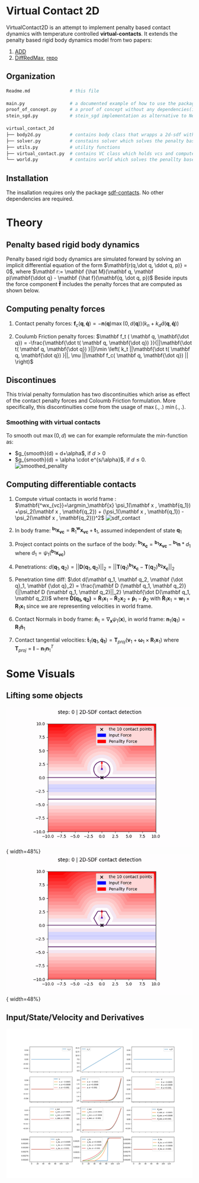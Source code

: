 # Virtual Contact 2D
VirtualContact2D is an attempt to implement penalty based contact dynamics with temperature controlled **virtual-contacts**.
It extends the penalty based rigid body dynamics model from two papers:
1. [ADD](https://dl.acm.org/doi/10.1145/3414685.3417766)
2. [DiffRedMax](http://www.roboticsproceedings.org/rss17/p008.pdf), [repo](https://github.com/eanswer/DiffHand)

## Organization
```bash
Readme.md               # this file

main.py                 # a documented example of how to use the package
proof_of_concept.py     # a proof of concept without any dependencies(initial script form where the package was developed)
stein_sgd.py            # stein_sgd implementation as alternative to Newton solver (supposed to deal with virtual contact collapse )

virtual_contact_2d
├── body2d.py           # contains body class that wrapps a 2d-sdf with a rotation/translatins
├── solver.py           # constains solver which solves the penalty based contact problem
├── utils.py            # utility functions
├── virtual_contact.py  # contains VC class which holds vcs and computes penalty forces
└── world.py            # contains world which solves the penallty based contact problem
```

## Installation
The insallation requires only the package [sdf-contacts](https://gitlab.localnet/embodied-vision/mikel-zhobro/planning-with-differentiable-physics/sdf_contacts). No other dependencies are required.

# Theory

## Penalty based rigid body dynamics
Penalty based rigid body dynamics are simulated forward by solving an implicit differential equation of the form $\mathbf{r(q,\dot q, \ddot q, p)} = 0$, where
$\mathbf r:= \mathbf {\hat M}(\mathbf q, \mathbf p)\mathbf{\ddot q} - \mathbf {\hat f}(\mathbf{q, \dot q, p})$
Beside inputs the force component $\mathbf {\hat f}$ includes the penalty forces that are computed as shown below.

## Computing penalty forces
1. Contact penalty forces:  $\mathbf f_c ( \mathbf q, \mathbf{\dot q}) = -\mathbf n(\mathbf q) \max \left(0, d(\mathbf q)\right) \left(k_n + k_d \dot d(\mathbf q, \mathbf{\dot q})\right)$

2. Coulumb Friction penalty forces: $\mathbf f_t ( \mathbf q, \mathbf{\dot q}) = -\frac{\mathbf{\dot t( \mathbf q, \mathbf{\dot q}) }}{||\mathbf{\dot t( \mathbf q, \mathbf{\dot q}) }||}\min \left( k_t ||\mathbf{\dot t( \mathbf q, \mathbf{\dot q}) }||, \mu ||\mathbf f_c( \mathbf q, \mathbf{\dot q}) || \right)$

## Discontinues
This trivial penalty formulation has two discontinuities which arise as effect of the contact penalty forces and Coloumb Friction formulation. More specifically, this discontinuities come from the usage of $\max(.,.)$ $\min(.,.)$.

### Smoothing with virtual contacts
To smooth out $\max(0,d)$ we can for example reformulate the min-function as: 
- $g_\{smooth}(d) = d+\alpha$, if $d>0$
- $g_\{smooth}(d) = \alpha \cdot e^{s/\alpha}$, if $d\leq 0$.
![smoothed_penallty](https://github.com/jotix16/virtual_contact_2d/assets/25222253/57c42468-f43b-4706-afc7-472bad6ec09b)

## Computing differentiable contacts
1. Compute virtual contacts in world frame :  $\mathbf{^wx_{vc}}=\argmin_\mathbf{x} \psi_1(\mathbf x , \mathbf{q_1}) +\psi_2(\mathbf x , \mathbf{q_2}) + (\psi_1(\mathbf x , \mathbf{q_1}) - \psi_2(\mathbf x , \mathbf{q_2}))^2$
![sdf_contact](https://github.com/jotix16/virtual_contact_2d/assets/25222253/cba06772-ff88-4993-a999-24f425cf6b05)

   
3. In body frame: $\mathbf{^{b_1}x_{vc}} = \mathbf R_1\mathbf{^wx_{vc}} + \mathbf t_1$, assumed independent of state $\mathbf q_1$
4. Project contact points on the surface of the body:  $\mathbf{^{b_1}x_c} = \mathbf{^{b_1}x_{vc}} - \mathbf{^{b_1}n}*d_1$ where  $d_1 = \psi_1(\mathbf{^{b_1}x_{vc}})$

5.  Penetrations: $d(\mathbf q_1, \mathbf q_2) = ||\mathbf D (\mathbf q_1, \mathbf q_2)||_2 =||\mathbf T(\mathbf q_1)\mathbf{^{b_1}x_c} - \mathbf T(\mathbf q_2)\mathbf{^{b_2}x_c} ||_2$

6. Penetration time diff:  $\dot d(\mathbf q_1, \mathbf q_2, \mathbf {\dot q}_1,  \mathbf {\dot q}_2) =  \frac{\mathbf D (\mathbf q_1, \mathbf q_2)}{||\mathbf D (\mathbf q_1, \mathbf q_2)||_2}    \mathbf{\dot D(\mathbf q_1, \mathbf q_2)}$
where $\mathbf{\dot D(\mathbf q_1, \mathbf q_2)} = \mathbf {\dot R}_1 \mathbf x_1 - \mathbf {\dot R}_2 \mathbf x_2 + \mathbf {\dot p}_1 - \mathbf {\dot p}_2$
with $\mathbf {\dot R}_1 \mathbf x_1 =  \mathbf w_1 \times \mathbf {R}_1 \mathbf x_1$ since we are representing velocities in world frame.

7. Contact Normals in body frame: $`\mathbf {\tilde n}_1 = \nabla_{\mathbf x } \psi_1(\mathbf x)`$, in world frame: $\mathbf n_1(\mathbf q_1) = \mathbf R_1 \mathbf {\tilde n}_1$

8. Contact tangential velocities:
$`\mathbf {\dot t}_1(\mathbf q_1, \mathbf{\dot q_1}) = \mathbf T_{proj} (\mathbf v_1 + \mathbf \omega_1 \times \mathbf R_1 \mathbf x_1)`$ where $\mathbf T_{proj} = \mathbf I - \mathbf n_1 \mathbf n_1^T$

# Some Visuals

## Lifting some objects
![](media/lift_circle/lift_no_friction_output_normal.gif){ width=48%} ![](media/lift_hex_/lift_no_friction_output_normal.gif){ width=48%}

## Input/State/Velocity and Derivatives
![](media/lift_circle/lift_no_friction_results2d.png)
